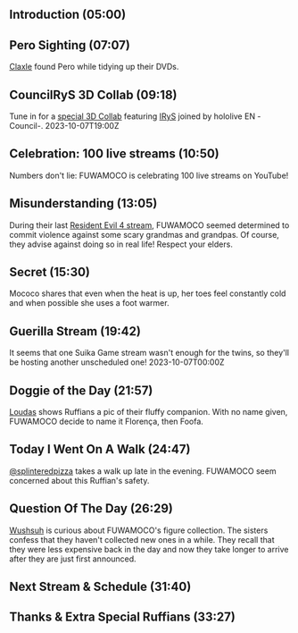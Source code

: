 ## Introduction (05:00)

## Pero Sighting (07:07)

[Claxle](https://twitter.com/Claxle/status/1702478051966087468) found Pero while tidying up their DVDs.

## CouncilRyS 3D Collab (09:18)

Tune in for a [special 3D Collab](https://twitter.com/hololive_En/status/1701430450273837276) featuring [IRyS](https://www.youtube.com/@IRyS) joined by hololive EN -Council-. 2023-10-07T19:00Z

## Celebration: 100 live streams (10:50)

Numbers don't lie: FUWAMOCO is celebrating 100 live streams on YouTube!

## Misunderstanding (13:05)

During their last [Resident Evil 4 stream](https://youtu.be/nrMfq4OknXU), FUWAMOCO seemed determined to commit violence against some scary grandmas and grandpas. Of course, they advise against doing so in real life! Respect your elders.

## Secret (15:30)

Mococo shares that even when the heat is up, her toes feel constantly cold and when possible she uses a foot warmer.

## Guerilla Stream (19:42)

It seems that one Suika Game stream wasn't enough for the twins, so they'll be hosting another unscheduled one! 2023-10-07T00:00Z

## Doggie of the Day (21:57)

[Loudas](https://twitter.com/loudas1999/status/1709884778588037384) shows Ruffians a pic of their fluffy companion. With no name given, FUWAMOCO decide to name it Florença, then Foofa.

## Today I Went On A Walk (24:47)

[@splinteredpizza](https://twitter.com/splinteredpizza/status/1709665980157133278) takes a walk up late in the evening. FUWAMOCO seem concerned about this Ruffian's safety.

## Question Of The Day (26:29)

[Wushsuh](https://twitter.com/WuhsuhBen/status/1709635468134871321) is curious about FUWAMOCO's figure collection. The sisters confess that they haven't collected new ones in a while. They recall that they were less expensive back in the day and now they take longer to arrive after they are just first announced.

## Next Stream & Schedule (31:40)

## Thanks & Extra Special Ruffians (33:27)
